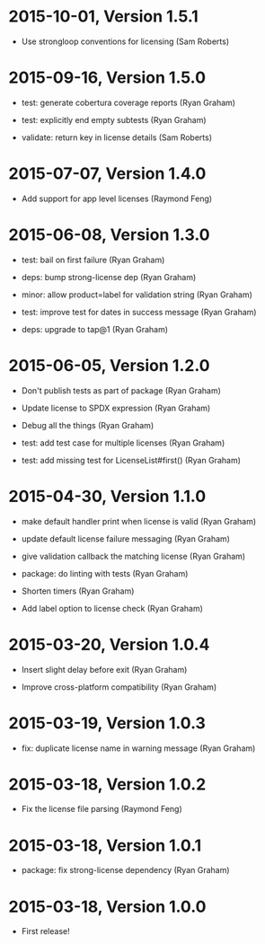 2015-10-01, Version 1.5.1
=========================

 * Use strongloop conventions for licensing (Sam Roberts)


2015-09-16, Version 1.5.0
=========================

 * test: generate cobertura coverage reports (Ryan Graham)

 * test: explicitly end empty subtests (Ryan Graham)

 * validate: return key in license details (Sam Roberts)


2015-07-07, Version 1.4.0
=========================

 * Add support for app level licenses (Raymond Feng)


2015-06-08, Version 1.3.0
=========================

 * test: bail on first failure (Ryan Graham)

 * deps: bump strong-license dep (Ryan Graham)

 * minor: allow product=label for validation string (Ryan Graham)

 * test: improve test for dates in success message (Ryan Graham)

 * deps: upgrade to tap@1 (Ryan Graham)


2015-06-05, Version 1.2.0
=========================

 * Don't publish tests as part of package (Ryan Graham)

 * Update license to SPDX expression (Ryan Graham)

 * Debug all the things (Ryan Graham)

 * test: add test case for multiple licenses (Ryan Graham)

 * test: add missing test for LicenseList#first() (Ryan Graham)


2015-04-30, Version 1.1.0
=========================

 * make default handler print when license is valid (Ryan Graham)

 * update default license failure messaging (Ryan Graham)

 * give validation callback the matching license (Ryan Graham)

 * package: do linting with tests (Ryan Graham)

 * Shorten timers (Ryan Graham)

 * Add label option to license check (Ryan Graham)


2015-03-20, Version 1.0.4
=========================

 * Insert slight delay before exit (Ryan Graham)

 * Improve cross-platform compatibility (Ryan Graham)


2015-03-19, Version 1.0.3
=========================

 * fix: duplicate license name in warning message (Ryan Graham)


2015-03-18, Version 1.0.2
=========================

 * Fix the license file parsing (Raymond Feng)


2015-03-18, Version 1.0.1
=========================

 * package: fix strong-license dependency (Ryan Graham)


2015-03-18, Version 1.0.0
=========================

 * First release!
